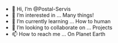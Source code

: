 - 👋 Hi, I’m @Postal-Servis
- 👀 I’m interested in ... Many things!
- 🌱 I’m currently learning ... How to human
- 💞️ I’m looking to collaborate on ... Projects
- 📫 How to reach me ... On Planet Earth

<!---
Postal-Servis/Postal-Servis is a ✨ special ✨ repository because its `README.md` (this file) appears on your GitHub profile.
You can click the Preview link to take a look at your changes.
--->
